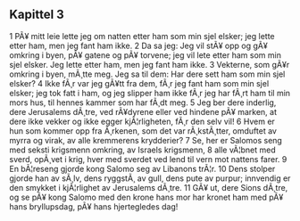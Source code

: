 ## Kapittel 3

1 PÃ¥ mitt leie lette jeg om natten etter ham som min sjel elsker; jeg lette etter ham, men jeg fant ham ikke.
2 Da sa jeg: Jeg vil stÃ¥ opp og gÃ¥ omkring i byen, pÃ¥ gatene og pÃ¥ torvene; jeg vil lete etter ham som min sjel elsker. Jeg lette etter ham, men jeg fant ham ikke. 
3 Vekterne, som gÃ¥r omkring i byen, mÃ¸tte meg. Jeg sa til dem: Har dere sett ham som min sjel elsker? 
4 Ikke fÃ¸r var jeg gÃ¥tt fra dem, fÃ¸r jeg fant ham som min sjel elsker; jeg tok fatt i ham, og jeg slipper ham ikke fÃ¸r jeg har fÃ¸rt ham til min mors hus, til hennes kammer som har fÃ¸dt meg. 
5 Jeg ber dere inderlig, dere Jerusalems dÃ¸tre, ved rÃ¥dyrene eller ved hindene pÃ¥ marken, at dere ikke vekker og ikke egger kjÃ¦rligheten, fÃ¸r den selv vil! 
6 Hvem er hun som kommer opp fra Ã¸rkenen, som det var rÃ¸kstÃ¸tter, omduftet av myrra og virak, av alle kremmerens krydderier? 
7 Se, her er Salomos seng med seksti krigsmenn omkring, av Israels krigsmenn, 
8 alle vÃ¦bnet med sverd, opÃ¸vet i krig, hver med sverdet ved lend til vern mot nattens farer. 
9 En bÃ¦reseng gjorde kong Salomo seg av Libanons trÃ¦r. 
10 Dens stolper gjorde han av sÃ¸lv, dens ryggstÃ¸ av gull, dens pute av purpur; innvendig er den smykket i kjÃ¦rlighet av Jerusalems dÃ¸tre. 
11 GÃ¥ ut, dere Sions dÃ¸tre, og se pÃ¥ kong Salomo med den krone hans mor har kronet ham med pÃ¥ hans bryllupsdag, pÃ¥ hans hjertegledes dag!
